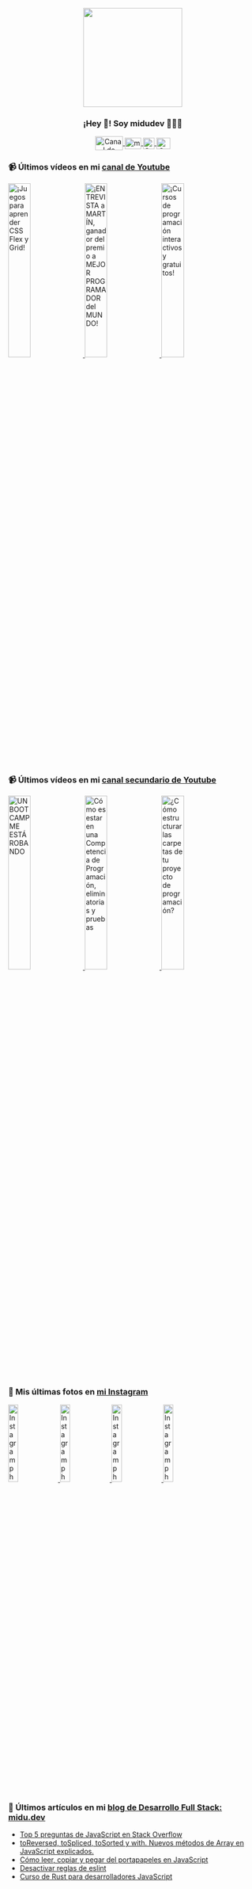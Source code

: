 <p align="center" width="300">
   <img align="center" width="200" src="https://user-images.githubusercontent.com/1561955/106762302-fda9de00-6635-11eb-99be-3ef744e60c0e.png" />
   <h3 align="center">¡Hey 👋! Soy midudev 👨🏻‍💻</h3>
</p>

<p align="center">
   <a href="https://twitch.tv/midudev" target="blank">
    <img align="center" src="https://upload.wikimedia.org/wikipedia/commons/c/ce/Twitch_logo_2019.svg" alt="Canal de Twitch de midudev" height="28px" width="56px" />
  </a>
  <span style="width: 8px;"> </span>
   <a href="https://youtube.com/midudev" target="blank">
    <img align="center" src="https://upload.wikimedia.org/wikipedia/commons/0/09/YouTube_full-color_icon_%282017%29.svg" alt="midudev" height="23px" width="33px" />
  </a>
  <span style="width: 8px;"> </span>
  <a href="https://instagram.com/midu.dev" target="blank">
    <img align="center" src="https://upload.wikimedia.org/wikipedia/commons/e/e7/Instagram_logo_2016.svg" alt="Canal de Instagram de midu.dev" height="23px" width="23px" />
  </a>
  <span style="width: 8px;"> </span>
  <a href="https://twitter.com/midudev" target="blank">
    <img align="center" src="https://upload.wikimedia.org/wikipedia/commons/thumb/6/6f/Logo_of_Twitter.svg/2491px-Logo_of_Twitter.svg.png" alt="Canal de Twitter de midudev" height="23px" width="28px" />
  </a>
</p>

### 📹 Últimos vídeos en mi [canal de Youtube](https://youtube.com/midudev?sub_confirmation=1)

<a href='https://youtu.be/J60YlqxWPXI' target='_blank'>
  <img width='30%' src='https://img.youtube.com/vi/J60YlqxWPXI/mqdefault.jpg' alt='¡Juegos para aprender CSS Flex y Grid!' />
</a>
<a href='https://youtu.be/GD36Qfn3GRo' target='_blank'>
  <img width='30%' src='https://img.youtube.com/vi/GD36Qfn3GRo/mqdefault.jpg' alt='¡ENTREVISTA a MARTÍN, ganador del premio a MEJOR PROGRAMADOR del MUNDO!' />
</a>
<a href='https://youtu.be/iZ3jEMS0a9o' target='_blank'>
  <img width='30%' src='https://img.youtube.com/vi/iZ3jEMS0a9o/mqdefault.jpg' alt='¡Cursos de programación interactivos y gratuitos!' />
</a>

### 📹 Últimos vídeos en mi [canal secundario de Youtube](https://youtube.com/midulive?sub_confirmation=1)

<a href='https://youtu.be/t-nCAApyq7M' target='_blank'>
  <img width='30%' src='https://img.youtube.com/vi/t-nCAApyq7M/mqdefault.jpg' alt='UN BOOTCAMP ME ESTÁ ROBANDO' />
</a>
<a href='https://youtu.be/0icKvxQxPPk' target='_blank'>
  <img width='30%' src='https://img.youtube.com/vi/0icKvxQxPPk/mqdefault.jpg' alt='Cómo es estar en una Competencia de Programación, eliminatorias y pruebas' />
</a>
<a href='https://youtu.be/4DP8mMUjWA8' target='_blank'>
  <img width='30%' src='https://img.youtube.com/vi/4DP8mMUjWA8/mqdefault.jpg' alt='¿Cómo estructurar las carpetas de tu proyecto de programación?' />
</a>

### 📸 Mis últimas fotos en [mi Instagram](https://instagram.com/midu.dev)

<a href='https://instagram.com/p/C0CN7G_tqtL' target='_blank'>
  <img width='20%' src='https://instagram.fkiv3-1.fna.fbcdn.net/v/t51.29350-15/404570989_310584011839619_4181433579164759611_n.jpg?stp=dst-jpg_e15_fr_p1080x1080&_nc_ht=instagram.fkiv3-1.fna.fbcdn.net&_nc_cat=111&_nc_ohc=sPgIMUq8YxsAb5_PxRe&edm=APU89FABAAAA&ccb=7-5&oh=00_AfAqEXOR_A9tsra5mSfE6X14iuN3mbs33zBa6PtzM5QhsA&oe=660FE25D&_nc_sid=bc0c2c' alt='Instagram photo' />
</a>
<a href='https://instagram.com/p/C5TgXYOsM-I' target='_blank'>
  <img width='20%' src='https://instagram.fkiv3-1.fna.fbcdn.net/v/t51.29350-15/434151383_1422205528395049_5599808269585944800_n.jpg?stp=dst-jpg_e15_fr_p1080x1080&_nc_ht=instagram.fkiv3-1.fna.fbcdn.net&_nc_cat=101&_nc_ohc=sLNAFF5KDhwAb6XcVn_&edm=APU89FABAAAA&ccb=7-5&oh=00_AfB1P7wv6n9g7RArG8MVJkZzus1qclpUbmVoiGJQznwBDg&oe=660FC0AF&_nc_sid=bc0c2c' alt='Instagram photo' />
</a>
<a href='https://instagram.com/p/C5Q1t5WNUbE' target='_blank'>
  <img width='20%' src='https://instagram.fkiv3-1.fna.fbcdn.net/v/t51.29350-15/434874125_275769712245176_7297728125803210942_n.jpg?stp=dst-jpg_e15&_nc_ht=instagram.fkiv3-1.fna.fbcdn.net&_nc_cat=108&_nc_ohc=yud8oZe-OKQAb7vVSCi&edm=APU89FABAAAA&ccb=7-5&oh=00_AfDCz0bdvJHCJ0O15mILPKGqMOa7XvOkIw8tPixogIpx1A&oe=660FBCB4&_nc_sid=bc0c2c' alt='Instagram photo' />
</a>
<a href='https://instagram.com/p/C5OTsx9pdlK' target='_blank'>
  <img width='20%' src='https://instagram.fkiv3-1.fna.fbcdn.net/v/t51.29350-15/433808003_2417962828388575_4221301772237466494_n.jpg?stp=dst-jpg_e15_fr_p1080x1080&_nc_ht=instagram.fkiv3-1.fna.fbcdn.net&_nc_cat=107&_nc_ohc=WQC3IV0M2lkAb5BTiZP&edm=APU89FABAAAA&ccb=7-5&oh=00_AfBfF801-WojjimxlmJd8VWgbkwlamB0AVUVA23Bo8poDw&oe=660FDED4&_nc_sid=bc0c2c' alt='Instagram photo' />
</a>

### 📝 Últimos artículos en mi [blog de Desarrollo Full Stack: midu.dev](https://midu.dev)
- [Top 5 preguntas de JavaScript en Stack Overflow](https://midu.dev/top-5-preguntas-javascript-stack-overflow/)
- [toReversed, toSpliced, toSorted y with. Nuevos métodos de Array en JavaScript explicados.](https://midu.dev/to-reversed-to-spliced-to-sorted-with/)
- [Cómo leer, copiar y pegar del portapapeles en JavaScript](https://midu.dev/leer-copiar-pegar-portapapeles-javascript/)
- [Desactivar reglas de eslint](https://midu.dev/desactivar-reglas-eslint/)
- [Curso de Rust para desarrolladores JavaScript](https://midu.dev/rust-para-desarrolladores-javascript/)
